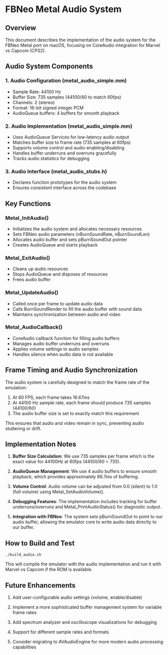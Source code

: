 # FBNeo Metal Audio System

## Overview
This document describes the implementation of the audio system for the FBNeo Metal port on macOS, focusing on CoreAudio integration for Marvel vs Capcom (CPS2).

## Audio System Components

### 1. Audio Configuration (metal_audio_simple.mm)
- Sample Rate: 44100 Hz
- Buffer Size: 735 samples (44100/60 to match 60fps)
- Channels: 2 (stereo)
- Format: 16-bit signed integer PCM
- AudioQueue buffers: 4 buffers for smooth playback

### 2. Audio Implementation (metal_audio_simple.mm)
- Uses AudioQueue Services for low-latency audio output
- Matches buffer size to frame rate (735 samples at 60fps)
- Supports volume control and audio enabling/disabling
- Handles buffer underruns and overruns gracefully
- Tracks audio statistics for debugging

### 3. Audio Interface (metal_audio_stubs.h)
- Declares function prototypes for the audio system
- Ensures consistent interface across the codebase

## Key Functions

### Metal_InitAudio()
- Initializes the audio system and allocates necessary resources
- Sets FBNeo audio parameters (nBurnSoundRate, nBurnSoundLen)
- Allocates audio buffer and sets pBurnSoundOut pointer
- Creates AudioQueue and starts playback

### Metal_ExitAudio()
- Cleans up audio resources
- Stops AudioQueue and disposes of resources
- Frees audio buffer

### Metal_UpdateAudio()
- Called once per frame to update audio data
- Calls BurnSoundRender to fill the audio buffer with sound data
- Maintains synchronization between audio and video

### Metal_AudioCallback()
- CoreAudio callback function for filling audio buffers
- Manages audio buffer underruns and overruns
- Applies volume settings to audio samples
- Handles silence when audio data is not available

## Frame Timing and Audio Synchronization

The audio system is carefully designed to match the frame rate of the emulation:

1. At 60 FPS, each frame takes 16.67ms
2. At 44100 Hz sample rate, each frame should produce 735 samples (44100/60)
3. The audio buffer size is set to exactly match this requirement

This ensures that audio and video remain in sync, preventing audio stuttering or drift.

## Implementation Notes

1. **Buffer Size Calculation**: We use 735 samples per frame which is the exact value for 44100Hz at 60fps (44100/60 = 735).

2. **AudioQueue Management**: We use 4 audio buffers to ensure smooth playback, which provides approximately 66.7ms of buffering.

3. **Volume Control**: Audio volume can be adjusted from 0.0 (silent) to 1.0 (full volume) using Metal_SetAudioVolume().

4. **Debugging Features**: The implementation includes tracking for buffer underruns/overruns and Metal_PrintAudioStatus() for diagnostic output.

5. **Integration with FBNeo**: The system sets pBurnSoundOut to point to our audio buffer, allowing the emulator core to write audio data directly to our buffer.

## How to Build and Test

```
./build_audio.sh
```

This will compile the emulator with the audio implementation and run it with Marvel vs Capcom if the ROM is available.

## Future Enhancements

1. Add user-configurable audio settings (volume, enable/disable)

2. Implement a more sophisticated buffer management system for variable frame rates

3. Add spectrum analyzer and oscilloscope visualizations for debugging

4. Support for different sample rates and formats

5. Consider migrating to AVAudioEngine for more modern audio processing capabilities 